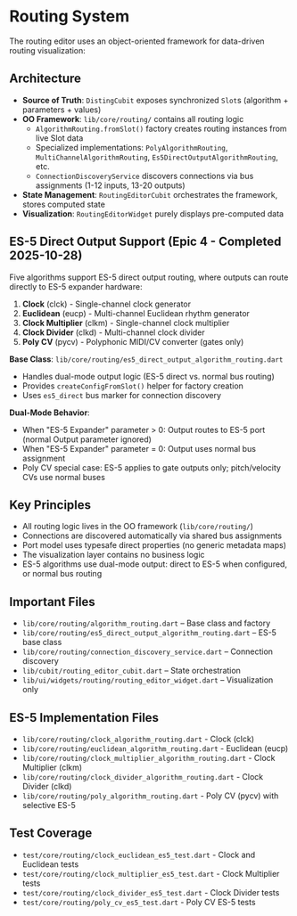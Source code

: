 # Routing System

The routing editor uses an object-oriented framework for data-driven routing visualization:

## Architecture
- **Source of Truth**: `DistingCubit` exposes synchronized `Slot`s (algorithm + parameters + values)
- **OO Framework**: `lib/core/routing/` contains all routing logic
  - `AlgorithmRouting.fromSlot()` factory creates routing instances from live Slot data
  - Specialized implementations: `PolyAlgorithmRouting`, `MultiChannelAlgorithmRouting`, `Es5DirectOutputAlgorithmRouting`, etc.
  - `ConnectionDiscoveryService` discovers connections via bus assignments (1-12 inputs, 13-20 outputs)
- **State Management**: `RoutingEditorCubit` orchestrates the framework, stores computed state
- **Visualization**: `RoutingEditorWidget` purely displays pre-computed data

## ES-5 Direct Output Support (Epic 4 - Completed 2025-10-28)

Five algorithms support ES-5 direct output routing, where outputs can route directly to ES-5 expander hardware:

1. **Clock** (clck) - Single-channel clock generator
2. **Euclidean** (eucp) - Multi-channel Euclidean rhythm generator
3. **Clock Multiplier** (clkm) - Single-channel clock multiplier
4. **Clock Divider** (clkd) - Multi-channel clock divider
5. **Poly CV** (pycv) - Polyphonic MIDI/CV converter (gates only)

**Base Class**: `lib/core/routing/es5_direct_output_algorithm_routing.dart`
- Handles dual-mode output logic (ES-5 direct vs. normal bus routing)
- Provides `createConfigFromSlot()` helper for factory creation
- Uses `es5_direct` bus marker for connection discovery

**Dual-Mode Behavior**:
- When "ES-5 Expander" parameter > 0: Output routes to ES-5 port (normal Output parameter ignored)
- When "ES-5 Expander" parameter = 0: Output uses normal bus assignment
- Poly CV special case: ES-5 applies to gate outputs only; pitch/velocity CVs use normal buses

## Key Principles
- All routing logic lives in the OO framework (`lib/core/routing/`)
- Connections are discovered automatically via shared bus assignments
- Port model uses typesafe direct properties (no generic metadata maps)
- The visualization layer contains no business logic
- ES-5 algorithms use dual-mode output: direct to ES-5 when configured, or normal bus routing

## Important Files
- `lib/core/routing/algorithm_routing.dart` – Base class and factory
- `lib/core/routing/es5_direct_output_algorithm_routing.dart` – ES-5 base class
- `lib/core/routing/connection_discovery_service.dart` – Connection discovery
- `lib/cubit/routing_editor_cubit.dart` – State orchestration
- `lib/ui/widgets/routing/routing_editor_widget.dart` – Visualization only

## ES-5 Implementation Files
- `lib/core/routing/clock_algorithm_routing.dart` - Clock (clck)
- `lib/core/routing/euclidean_algorithm_routing.dart` - Euclidean (eucp)
- `lib/core/routing/clock_multiplier_algorithm_routing.dart` - Clock Multiplier (clkm)
- `lib/core/routing/clock_divider_algorithm_routing.dart` - Clock Divider (clkd)
- `lib/core/routing/poly_algorithm_routing.dart` - Poly CV (pycv) with selective ES-5

## Test Coverage
- `test/core/routing/clock_euclidean_es5_test.dart` - Clock and Euclidean tests
- `test/core/routing/clock_multiplier_es5_test.dart` - Clock Multiplier tests
- `test/core/routing/clock_divider_es5_test.dart` - Clock Divider tests
- `test/core/routing/poly_cv_es5_test.dart` - Poly CV ES-5 tests
